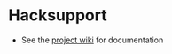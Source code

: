 # Hacksupport

* See the [project wiki](https://github.com/dashdashbang/hacksupport/wiki) for documentation
